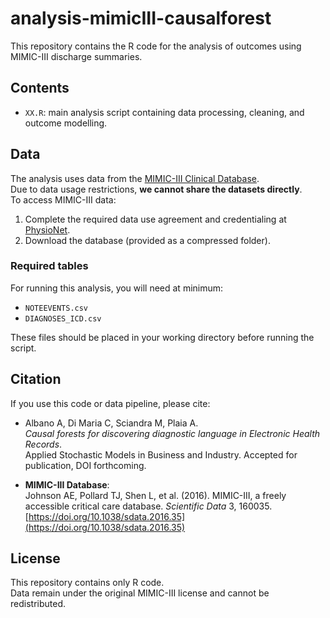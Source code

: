 # analysis-mimicIII-causalforest

This repository contains the R code for the analysis of outcomes using MIMIC-III discharge summaries.

## Contents

- `XX.R`: main analysis script containing data processing, cleaning, and outcome modelling.

## Data

The analysis uses data from the [MIMIC-III Clinical Database](https://physionet.org/content/mimiciii/1.4/).  
Due to data usage restrictions, **we cannot share the datasets directly**.  
To access MIMIC-III data:

1. Complete the required data use agreement and credentialing at [PhysioNet](https://physionet.org).
2. Download the database (provided as a compressed folder).

### Required tables

For running this analysis, you will need at minimum:

- `NOTEEVENTS.csv`  
- `DIAGNOSES_ICD.csv`

These files should be placed in your working directory before running the script.

## Citation

If you use this code or data pipeline, please cite:

- Albano A, Di Maria C, Sciandra M, Plaia A.  
  *Causal forests for discovering diagnostic language in Electronic Health Records*.  
  Applied Stochastic Models in Business and Industry. Accepted for publication, DOI forthcoming.

- **MIMIC-III Database**:  
  Johnson AE, Pollard TJ, Shen L, et al. (2016). MIMIC-III, a freely accessible critical care database. *Scientific Data* 3, 160035. [https://doi.org/10.1038/sdata.2016.35](https://doi.org/10.1038/sdata.2016.35)


## License

This repository contains only R code.  
Data remain under the original MIMIC-III license and cannot be redistributed.

